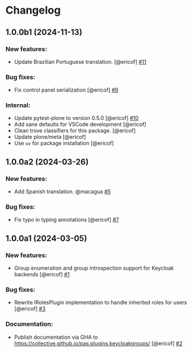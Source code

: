 # Changelog

<!--
   You should *NOT* be adding new change log entries to this file.
   You should create a file in the news directory instead.
   For helpful instructions, please see:
   https://github.com/plone/plone.releaser/blob/master/ADD-A-NEWS-ITEM.rst
-->

<!-- towncrier release notes start -->

## 1.0.0b1 (2024-11-13)


### New features:

- Update Brazilian Portuguese translation. [@ericof] [#11](https://github.com/collective/pas.plugins.keycloakgroups/issues/11)


### Bug fixes:

- Fix control panel serialization [@ericof] [#9](https://github.com/collective/pas.plugins.keycloakgroups/issues/9)


### Internal:

- Update pytest-plone to version 0.5.0 [@ericof] [#10](https://github.com/collective/pas.plugins.keycloakgroups/issues/10)
- Add sane defaults for VSCode development [@ericof] 
- Clean trove classifiers for this package. [@ericof] 
- Update plone/meta [@ericof] 
- Use `uv` for package installation [@ericof] 

## 1.0.0a2 (2024-03-26)


### New features:

- Add Spanish translation. @macagua [#5](https://github.com/collective/pas.plugins.keycloakgroups/issues/5)


### Bug fixes:

- Fix typo in typing annotations [@ericof] [#7](https://github.com/collective/pas.plugins.keycloakgroups/issues/7)

## 1.0.0a1 (2024-03-05)


### New features:

- Group enumeration and group introspection support for Keycloak backends [@ericof] [#1](https://github.com/collective/pas.plugins.keycloakgroups/issues/1)


### Bug fixes:

- Rewrite IRolesPlugin implementation to handle inherited roles for users [@ericof] [#3](https://github.com/collective/pas.plugins.keycloakgroups/issues/3)


### Documentation:

- Publish documentation via GHA to https://collective.github.io/pas.plugins.keycloakgroups/  [@ericof] [#2](https://github.com/collective/pas.plugins.keycloakgroups/issues/2)
